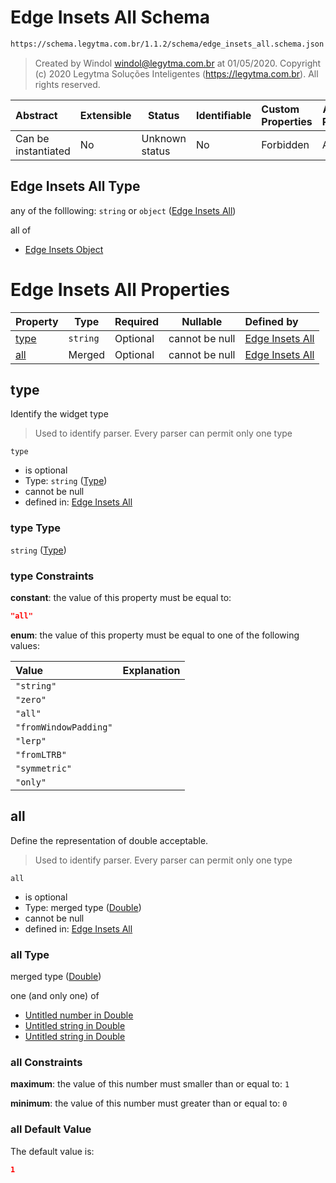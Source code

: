 # Edge Insets All Schema

```txt
https://schema.legytma.com.br/1.1.2/schema/edge_insets_all.schema.json
```




> Created by Windol [windol@legytma.com.br](mailto:windol@legytma.com.br) at 01/05/2020.
> Copyright (c) 2020 Legytma Soluções Inteligentes (<https://legytma.com.br>). All rights reserved.
>

| Abstract            | Extensible | Status         | Identifiable | Custom Properties | Additional Properties | Access Restrictions | Defined In                                                                                  |
| :------------------ | ---------- | -------------- | ------------ | :---------------- | --------------------- | ------------------- | ------------------------------------------------------------------------------------------- |
| Can be instantiated | No         | Unknown status | No           | Forbidden         | Allowed               | none                | [edge_insets_all.schema.json](../schema/edge_insets_all.schema.json) |

## Edge Insets All Type

any of the folllowing: `string` or `object` ([Edge Insets All](edge_insets_all.md))

all of

-   [Edge Insets Object](edge_insets-oneof-edge-insets-object.md)

# Edge Insets All Properties

| Property      | Type     | Required | Nullable       | Defined by                                                                                                                                           |
| :------------ | -------- | -------- | -------------- | :--------------------------------------------------------------------------------------------------------------------------------------------------- |
| [type](#type) | `string` | Optional | cannot be null | [Edge Insets All](edge_insets_all-properties-type.md) |
| [all](#all)   | Merged   | Optional | cannot be null | [Edge Insets All](app_bar_theme-properties-double.md)           |

## type

Identify the widget type


> Used to identify parser. Every parser can permit only one type
>

`type`

-   is optional
-   Type: `string` ([Type](edge_insets_all-properties-type.md))
-   cannot be null
-   defined in: [Edge Insets All](edge_insets_all-properties-type.md)

### type Type

`string` ([Type](edge_insets_all-properties-type.md))

### type Constraints

**constant**: the value of this property must be equal to:

```json
"all"
```

**enum**: the value of this property must be equal to one of the following values:

| Value                 | Explanation |
| :-------------------- | ----------- |
| `"string"`            |             |
| `"zero"`              |             |
| `"all"`               |             |
| `"fromWindowPadding"` |             |
| `"lerp"`              |             |
| `"fromLTRB"`          |             |
| `"symmetric"`         |             |
| `"only"`              |             |

## all

Define the representation of double acceptable.


> Used to identify parser. Every parser can permit only one type
>

`all`

-   is optional
-   Type: merged type ([Double](app_bar_theme-properties-double.md))
-   cannot be null
-   defined in: [Edge Insets All](app_bar_theme-properties-double.md)

### all Type

merged type ([Double](app_bar_theme-properties-double.md))

one (and only one) of

-   [Untitled number in Double](double-definitions-doublenumber.md)
-   [Untitled string in Double](double-definitions-doublestring.md)
-   [Untitled string in Double](double-definitions-doubleenum.md)

### all Constraints

**maximum**: the value of this number must smaller than or equal to: `1`

**minimum**: the value of this number must greater than or equal to: `0`

### all Default Value

The default value is:

```json
1
```
